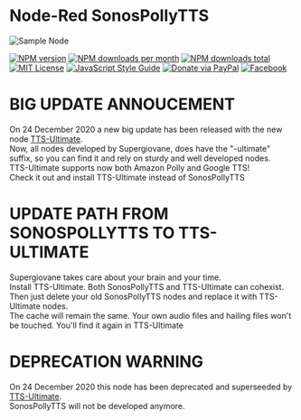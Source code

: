 # Node-Red SonosPollyTTS


![Sample Node](img/logo.png) 

[![NPM version][npm-version-image]][npm-url]
[![NPM downloads per month][npm-downloads-month-image]][npm-url]
[![NPM downloads total][npm-downloads-total-image]][npm-url]
[![MIT License][license-image]][license-url]
[![JavaScript Style Guide](https://img.shields.io/badge/code_style-standard-brightgreen.svg)](https://standardjs.com)
[![Donate via PayPal](https://img.shields.io/badge/Donate-PayPal-blue.svg?style=flat-square)](https://www.paypal.me/techtoday) 
[![Facebook][facebook-image]][facebook-url]


# BIG UPDATE ANNOUCEMENT
On 24 December 2020 a new big update has been released with the new node [TTS-Ultimate](https://github.com/Supergiovane/node-red-contrib-tts-ultimate).<br/>
Now, all nodes developed by Supergiovane, does have the "-ultimate" suffix, so you can find it and rely on sturdy and well developed nodes.<br/>
TTS-Ultimate supports now both Amazon Polly and Google TTS!<br/>
Check it out and install TTS-Ultimate instead of SonosPollyTTS

# UPDATE PATH FROM SONOSPOLLYTTS TO TTS-ULTIMATE
Supergiovane takes care about your brain and your time.<br/>
Install TTS-Ultimate. Both SonosPollyTTS and TTS-Ultimate can cohexist.<br/>
Then just delete your old SonosPollyTTS nodes and replace it with TTS-Ultimate nodes.<br/>
The cache will remain the same. Your own audio files and hailing files won't be touched. You'll find it again in TTS-Ultimate<br/>

# DEPRECATION WARNING
On 24 December 2020 this node has been deprecated and superseeded by [TTS-Ultimate](https://github.com/Supergiovane/node-red-contrib-tts-ultimate).<br/>
SonosPollyTTS will not be developed anymore.


    
[license-image]: https://img.shields.io/badge/license-MIT-blue.svg
[license-url]: https://github.com/Supergiovane/node-red-contrib-sonospollytts/master/LICENSE
[npm-url]: https://npmjs.org/package/node-red-contrib-sonospollytts
[npm-version-image]: https://img.shields.io/npm/v/node-red-contrib-sonospollytts.svg
[npm-downloads-month-image]: https://img.shields.io/npm/dm/node-red-contrib-sonospollytts.svg
[npm-downloads-total-image]: https://img.shields.io/npm/dt/node-red-contrib-sonospollytts.svg
[facebook-image]: https://img.shields.io/badge/Visit%20me-Facebook-blue
[facebook-url]: https://www.facebook.com/supergiovaneDev